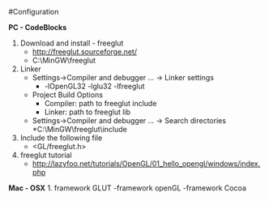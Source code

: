 #Configuration

**PC - CodeBlocks**
1. Download and install - freeglut
	* http://freeglut.sourceforge.net/
	* C:\MinGW\freeglut
2. Linker
	* Settings->Compiler and debugger ... -> Linker settings
		* -lOpenGL32 -lglu32 -lfreeglut
	* Project Build Options
		* Compiler: path to freeglut include
		* Linker: path to freeglut lib
	* Settings->Compiler and debugger ... -> Search directories
		*C:\MinGW\freeglut\include
3. Include the following file
	* <GL/freeglut.h>
4. freeglut tutorial
	* http://lazyfoo.net/tutorials/OpenGL/01_hello_opengl/windows/index.php

**Mac - OSX**
	1. framework GLUT -framework openGL -framework Cocoa
